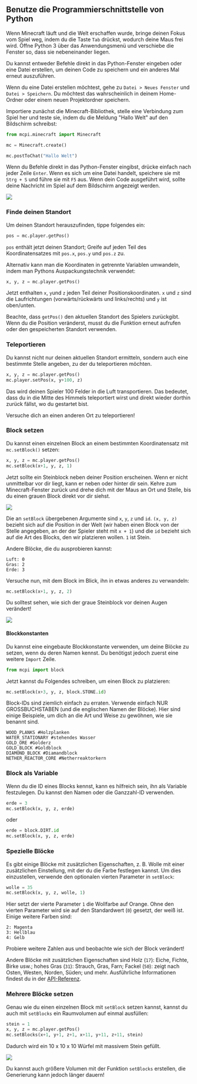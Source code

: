 ## Benutze die Programmierschnittstelle von Python

Wenn Minecraft läuft und die Welt erschaffen wurde, bringe deinen Fokus vom Spiel weg, indem du die Taste `Tab` drückst, wodurch deine Maus frei wird. Öffne Python 3 über das Anwendungsmenü und verschiebe die Fenster so, dass sie nebeneinander liegen.

Du kannst entweder Befehle direkt in das Python-Fenster eingeben oder eine Datei erstellen, um deinen Code zu speichern und ein anderes Mal erneut auszuführen.

Wenn du eine Datei erstellen möchtest, gehe zu `Datei > Neues Fenster` und `Datei > Speichern`. Du möchtest das wahrscheinlich in deinem Home-Ordner oder einem neuen Projektordner speichern.

Importiere zunächst die Minecraft-Bibliothek, stelle eine Verbindung zum Spiel her und teste sie, indem du die Meldung "Hallo Welt" auf den Bildschirm schreibst:

```python
from mcpi.minecraft import Minecraft

mc = Minecraft.create()

mc.postToChat("Hallo Welt")
```

Wenn du Befehle direkt in das Python-Fenster eingibst, drücke einfach nach jeder Zeile `Enter`. Wenn es sich um eine Datei handelt, speichere sie mit `Strg + S` und führe sie mit `F5` aus. Wenn dein Code ausgeführt wird, sollte deine Nachricht im Spiel auf dem Bildschirm angezeigt werden.

![](images/helloworld.gif)

### Finde deinen Standort

Um deinen Standort herauszufinden, tippe folgendes ein:

```python
pos = mc.player.getPos()
```

`pos` enthält jetzt deinen Standort; Greife auf jeden Teil des Koordinatensatzes mit `pos.x`, `pos.y` und `pos.z` zu.

Alternativ kann man die Koordinaten in getrennte Variablen umwandeln, indem man Pythons Auspackungstechnik verwendet:

```python
x, y, z = mc.player.getPos()
```

Jetzt enthalten `x`, `y`und `z` jeden Teil deiner Positionskoordinaten. `x` und `z` sind die Laufrichtungen (vorwärts/rückwärts und links/rechts) und `y` ist oben/unten.

Beachte, dass `getPos()` den aktuellen Standort des Spielers zurückgibt. Wenn du die Position veränderst, musst du die Funktion erneut aufrufen oder den gespeicherten Standort verwenden.

### Teleportieren

Du kannst nicht nur deinen aktuellen Standort ermitteln, sondern auch eine bestimmte Stelle angeben, zu der du teleportieren möchten.

```python
x, y, z = mc.player.getPos()
mc.player.setPos(x, y+100, z)
```

Das wird deinen Spieler 100 Felder in die Luft transportieren. Das bedeutet, dass du in die Mitte des Himmels teleportiert wirst und direkt wieder dorthin zurück fällst, wo du gestartet bist.

Versuche dich an einen anderen Ort zu teleportieren!

### Block setzen

Du kannst einen einzelnen Block an einem bestimmten Koordinatensatz mit `mc.setBlock()` setzen:

```python
x, y, z = mc.player.getPos()
mc.setBlock(x+1, y, z, 1)
```

Jetzt sollte ein Steinblock neben deiner Position erscheinen. Wenn er nicht unmittelbar vor dir liegt, kann er neben oder hinter dir sein. Kehre zum Minecraft-Fenster zurück und drehe dich mit der Maus an Ort und Stelle, bis du einen grauen Block direkt vor dir siehst.

![](images/mcpi-setblock.png)

Die an `setBlock` übergebenen Argumente sind `x`, `y`, `z` und `id`. `(x, y, z)` bezieht sich auf die Position in der Welt (wir haben einen Block von der Stelle angegeben, an der der Spieler steht mit `x + 1`) und die `id` bezieht sich auf die Art des Blocks, den wir platzieren wollen. `1` ist Stein.

Andere Blöcke, die du ausprobieren kannst:

    Luft: 0
    Gras: 2
    Erde: 3
    

Versuche nun, mit dem Block im Blick, ihn in etwas anderes zu verwandeln:

```python
mc.setBlock(x+1, y, z, 2)
```

Du solltest sehen, wie sich der graue Steinblock vor deinen Augen verändert!

![](images/mcpi-setblock2.png)

#### Blockkonstanten

Du kannst eine eingebaute Blockkonstante verwenden, um deine Blöcke zu setzen, wenn du deren Namen kennst. Du benötigst jedoch zuerst eine weitere `Import` Zeile.

```python
from mcpi import block
```

Jetzt kannst du Folgendes schreiben, um einen Block zu platzieren:

```python
mc.setBlock(x+3, y, z, block.STONE.id)
```

Block-IDs sind ziemlich einfach zu erraten. Verwende einfach NUR GROSSBUCHSTABEN (und die englischen Namen der Blöcke). Hier sind einige Beispiele, um dich an die Art und Weise zu gewöhnen, wie sie benannt sind.

    WOOD_PLANKS #Holzplanken
    WATER_STATIONARY #stehendes Wasser
    GOLD_ORE #Golderz
    GOLD_BLOCK #Goldblock
    DIAMOND_BLOCK #Diamandblock
    NETHER_REACTOR_CORE #Netherreaktorkern
    

### Block als Variable

Wenn du die ID eines Blocks kennst, kann es hilfreich sein, ihn als Variable festzulegen. Du kannst den Namen oder die Ganzzahl-ID verwenden.

```python
erde = 3
mc.setBlock(x, y, z, erde)
```

oder

```python
erde = block.DIRT.id
mc.setBlock(x, y, z, erde)
```

### Spezielle Blöcke

Es gibt einige Blöcke mit zusätzlichen Eigenschaften, z. B. Wolle mit einer zusätzlichen Einstellung, mit der du die Farbe festlegen kannst. Um dies einzustellen, verwende den optionalen vierten Parameter in `setBlock`:

```python
wolle = 35
mc.setBlock(x, y, z, wolle, 1)
```

Hier setzt der vierte Parameter `1` die Wollfarbe auf Orange. Ohne den vierten Parameter wird sie auf den Standardwert (`0`) gesetzt, der weiß ist. Einige weitere Farben sind:

    2: Magenta
    3: Hellblau
    4: Gelb
    

Probiere weitere Zahlen aus und beobachte wie sich der Block verändert!

Andere Blöcke mit zusätzlichen Eigenschaften sind Holz (`17`): Eiche, Fichte, Birke usw.; hohes Gras (`31`): Strauch, Gras, Farn; Fackel (`50`): zeigt nach Osten, Westen, Norden, Süden; und mehr. Ausführliche Informationen findest du in der [API-Referenz](http://www.stuffaboutcode.com/p/minecraft-api-reference.html).

### Mehrere Blöcke setzen

Genau wie du einen einzelnen Block mit `setBlock` setzen kannst, kannst du auch mit `setBlocks` ein Raumvolumen auf einmal ausfüllen:

```python
stein = 1
x, y, z = mc.player.getPos()
mc.setBlocks(x+1, y+1, z+1, x+11, y+11, z+11, stein)
```

Dadurch wird ein 10 x 10 x 10 Würfel mit massivem Stein gefüllt.

![](images/mcpi-setblocks.png)

Du kannst auch größere Volumen mit der Funktion `setBlocks` erstellen, die Generierung kann jedoch länger dauern!